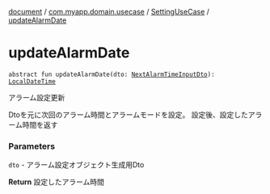 [document](../../index.md) / [com.myapp.domain.usecase](../index.md) / [SettingUseCase](index.md) / [updateAlarmDate](./update-alarm-date.md)

# updateAlarmDate

`abstract fun updateAlarmDate(dto: `[`NextAlarmTimeInputDto`](../../com.myapp.domain.dto/-next-alarm-time-input-dto/index.md)`): `[`LocalDateTime`](https://developer.android.com/reference/java/time/LocalDateTime.html)

アラーム設定更新

Dtoを元に次回のアラーム時間とアラームモードを設定。
設定後、設定したアラーム時間を返す

### Parameters

`dto` - アラーム設定オブジェクト生成用Dto

**Return**
設定したアラーム時間

